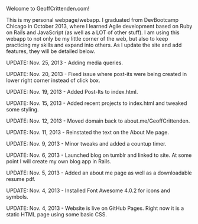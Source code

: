 Welcome to GeoffCrittenden.com!

This is my personal webpage/webapp. I graduated from DevBootcamp Chicago in October 2013, where I learned Agile development based on Ruby on Rails and JavaScript (as well as a LOT of other stuff). I am using this webapp to not only be my little corner of the web, but also to keep practicing my skills and expand into others. As I update the site and add features, they will be detailed below.

UPDATE: Nov. 25, 2013 -
  Adding media queries.

UPDATE: Nov. 20, 2013 -
  Fixed issue where post-its were being created in lower right corner instead of click box.

UPDATE: Nov. 19, 2013 -
  Added Post-Its to index.html.

UPDATE: Nov. 15, 2013 - 
  Added recent projects to index.html and tweaked some styling.

UPDATE: Nov. 12, 2013 - 
  Moved domain back to about.me/GeoffCrittenden.

UPDATE: Nov. 11, 2013 - 
  Reinstated the text on the About Me page.

UPDATE: Nov. 9, 2013 -
  Minor tweaks and added a countup timer.

UPDATE: Nov. 6, 2013 - 
  Launched blog on tumblr and linked to site.  At some point I will create my own blog app in Rails.

UPDATE: Nov. 5, 2013 - 
  Added an about me page as well as a downloadable resume pdf.

UPDATE: Nov. 4, 2013 - 
  Installed Font Awesome 4.0.2 for icons and symbols.

UPDATE: Nov. 4, 2013 - 
  Website is live on GitHub Pages.  Right now it is a static HTML page using some basic CSS.
